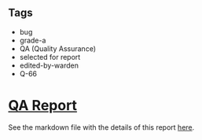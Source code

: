 ## Tags

- bug
- grade-a
- QA (Quality Assurance)
- selected for report
- edited-by-warden
- Q-66

# [QA Report](https://github.com/code-423n4/2023-04-frankencoin-findings/issues/597) 

See the markdown file with the details of this report [here](https://github.com/code-423n4/2023-04-frankencoin-findings/blob/main/data/juancito-Q.md).